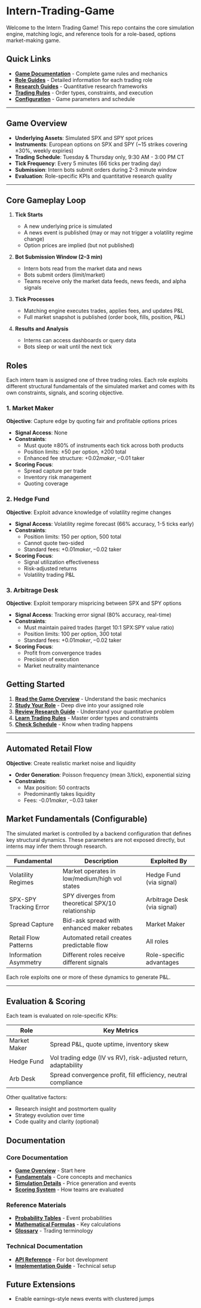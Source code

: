 # Intern-Trading-Game

Welcome to the Intern Trading Game! This repo contains the core simulation engine, matching logic, and reference tools for a role-based, options market-making game.

## Quick Links

- **[Game Documentation](docs/game/)** - Complete game rules and mechanics
- **[Role Guides](docs/game/roles/)** - Detailed information for each trading role
- **[Research Guides](docs/game/research/)** - Quantitative research frameworks
- **[Trading Rules](docs/game/trading/)** - Order types, constraints, and execution
- **[Configuration](docs/game/configuration/)** - Game parameters and schedule

---

## Game Overview

- **Underlying Assets**: Simulated SPX and SPY spot prices
- **Instruments**: European options on SPX and SPY (~15 strikes covering ±30%, weekly expiries)
- **Trading Schedule**: Tuesday & Thursday only, 9:30 AM - 3:00 PM CT
- **Tick Frequency**: Every 5 minutes (66 ticks per trading day)
- **Submission**: Intern bots submit orders during 2-3 minute window
- **Evaluation**: Role-specific KPIs and quantitative research quality

---

## Core Gameplay Loop

1. **Tick Starts**
   - A new underlying price is simulated
   - A news event is published (may or may not trigger a volatility regime change)
   - Option prices are implied (but not published)

2. **Bot Submission Window (2–3 min)**
   - Intern bots read from the market data and news
   - Bots submit orders (limit/market)
   - Teams receive only the market data feeds, news feeds, and alpha signals

3. **Tick Processes**
   - Matching engine executes trades, applies fees, and updates P&L
   - Full market snapshot is published (order book, fills, position, P&L)

4. **Results and Analysis**
   - Interns can access dashboards or query data
   - Bots sleep or wait until the next tick

## Roles

Each intern team is assigned one of three trading roles. Each role exploits different structural fundamentals of the simulated market and comes with its own constraints, signals, and scoring objective.

### 1. Market Maker

**Objective**: Capture edge by quoting fair and profitable options prices

- **Signal Access**: None
- **Constraints**:
  - Must quote ≥80% of instruments each tick across both products
  - Position limits: ±50 per option, ±200 total
  - Enhanced fee structure: +$0.02 maker, -$0.01 taker
- **Scoring Focus**:
  - Spread capture per trade
  - Inventory risk management
  - Quoting coverage

### 2. Hedge Fund

**Objective**: Exploit advance knowledge of volatility regime changes

- **Signal Access**: Volatility regime forecast (66% accuracy, 1-5 ticks early)
- **Constraints**:
  - Position limits: 150 per option, 500 total
  - Cannot quote two-sided
  - Standard fees: +$0.01 maker, -$0.02 taker
- **Scoring Focus**:
  - Signal utilization effectiveness
  - Risk-adjusted returns
  - Volatility trading P&L

### 3. Arbitrage Desk

**Objective**: Exploit temporary mispricing between SPX and SPY options

- **Signal Access**: Tracking error signal (80% accuracy, real-time)
- **Constraints**:
  - Must maintain paired trades (target 10:1 SPX:SPY value ratio)
  - Position limits: 100 per option, 300 total
  - Standard fees: +$0.01 maker, -$0.02 taker
- **Scoring Focus**:
  - Profit from convergence trades
  - Precision of execution
  - Market neutrality maintenance

## Getting Started

1. **[Read the Game Overview](docs/game/overview.md)** - Understand the basic mechanics
2. **[Study Your Role](docs/game/roles/)** - Deep dive into your assigned role
3. **[Review Research Guide](docs/game/research/)** - Understand your quantitative problem
4. **[Learn Trading Rules](docs/game/trading/)** - Master order types and constraints
5. **[Check Schedule](docs/game/configuration/schedule.md)** - Know when trading happens

---

## Automated Retail Flow

**Objective**: Create realistic market noise and liquidity

- **Order Generation**: Poisson frequency (mean 3/tick), exponential sizing
- **Constraints**:
  - Max position: 50 contracts
  - Predominantly takes liquidity
  - Fees: -$0.01 maker, -$0.03 taker

## Market Fundamentals (Configurable)

The simulated market is controlled by a backend configuration that defines key structural dynamics. These parameters are not exposed directly, but interns may infer them through research.

| Fundamental | Description | Exploited By |
|-------------|-------------|--------------|
| Volatility Regimes | Market operates in low/medium/high vol states | Hedge Fund (via signal) |
| SPX-SPY Tracking Error | SPY diverges from theoretical SPX/10 relationship | Arbitrage Desk (via signal) |
| Spread Capture | Bid-ask spread with enhanced maker rebates | Market Maker |
| Retail Flow Patterns | Automated retail creates predictable flow | All roles |
| Information Asymmetry | Different roles receive different signals | Role-specific advantages |

Each role exploits one or more of these dynamics to generate P&L.

---


## Evaluation & Scoring

Each team is evaluated on role-specific KPIs:

| Role         | Key Metrics                                                       |
|--------------|--------------------------------------------------------------------|
| Market Maker | Spread P&L, quote uptime, inventory skew                          |
| Hedge Fund   | Vol trading edge (IV vs RV), risk-adjusted return, adaptability   |
| Arb Desk     | Spread convergence profit, fill efficiency, neutral compliance    |

Other qualitative factors:
- Research insight and postmortem quality
- Strategy evolution over time
- Code quality and clarity (optional)

## Documentation

### Core Documentation
- **[Game Overview](docs/game/)** - Start here
- **[Fundamentals](docs/game/fundamentals/)** - Core concepts and mechanics
- **[Simulation Details](docs/game/simulation/)** - Price generation and events
- **[Scoring System](docs/game/scoring/)** - How teams are evaluated

### Reference Materials
- **[Probability Tables](docs/game/appendix/probability-tables.md)** - Event probabilities
- **[Mathematical Formulas](docs/game/appendix/formulas.md)** - Key calculations
- **[Glossary](docs/game/appendix/glossary.md)** - Trading terminology

### Technical Documentation
- **[API Reference](docs/reference/)** - For bot development
- **[Implementation Guide](docs/technical/)** - Technical setup

## Future Extensions

- Enable earnings-style news events with clustered jumps
